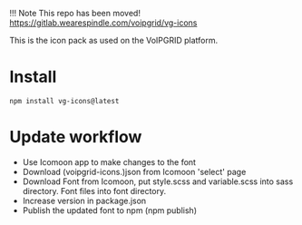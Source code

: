 !!! Note
This repo has been moved! https://gitlab.wearespindle.com/voipgrid/vg-icons


This is the icon pack as used on the VoIPGRID platform.

# Install
    npm install vg-icons@latest

# Update workflow
 * Use Icomoon app to make changes to the font
 * Download (voipgrid-icons.)json from Icomoon 'select' page
 * Download Font from Icomoon, put style.scss and variable.scss into sass directory. Font files into font directory.
 * Increase version in package.json
 * Publish the updated font to npm (npm publish)
